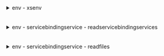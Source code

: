 
<details>

<summary>env - xsenv</summary>

</br>

![alt text](../../images/approuter/env/IMG1.PNG)

</br>

</details>

</br>
</br>

<details>

<summary>env - servicebindingservice - readservicebindingservices</summary>

</br>

![alt text](../../images/approuter/env/IMG9.PNG)

</br>

## Testing

![alt text](../../images/approuter/env/IMG6.PNG)

</br>

![alt text](../../images/approuter/env/IMG7.PNG)

</br>

![alt text](../../images/approuter/env/IMG8.PNG)

</br>

</details>

</br>
</br>

<details>

<summary>env - servicebindingservice - readfiles</summary>

</br>

![alt text](../../images/approuter/env/IMG2.PNG)

</br>

#### Testing

</br>

![alt text](../../images/approuter/env/IMG3.PNG)

</br>

![alt text](../../images/approuter/env/IMG4.PNG)

</br>

![alt text](../../images/approuter/env/IMG5.PNG)

</br>

</details>


